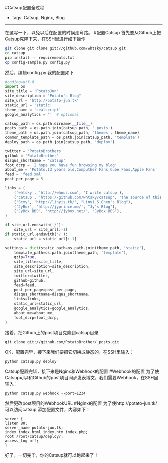 #Catsup配置全过程
- tags: Catsup, Nginx, Blog

----

在这写一下，以免以后在配置的时候走弯路。
#配置Catsup
首先要从Github上把Catsup克隆下来，在SSH里进行如下操作
```bash
git clone git clone git://github.com/whtsky/catsup.git
cd catsup
pip install -r requirements.txt
cp config-sample.py config.py
```
然后，编辑config.py
我的配置如下
```python
#coding=utf-8
import os
site_title = 'PotatoJun'
site_description = "Potato's Blog"
site_url = 'http://potato-jun.tk'
static_url = 'static'
theme_name = 'sealscript'
google_analytics = ''  # optional

catsup_path = os.path.dirname(__file__)
posts_path = os.path.join(catsup_path, '_posts')
theme_path = os.path.join(catsup_path, 'themes', theme_name)
common_template_path = os.path.join(catsup_path, 'template')
deploy_path = os.path.join(catsup_path, 'deploy')

twitter = 'PotatoBrothers'
github = 'PotatoBrother'
disqus_shortname = 'catsup'
foot_dcrp = 'I hope you have fun browsing my blog'
about_me = 'Potato,13 years old,Computher Fans,Cube Fans,Apple Fans'
feed = 'feed.xml'
post_per_page = 5

links = (
    ('whtsky', 'http://whouz.com', 'I write catsup'),
    ('catsup', 'https://github.com/whtsky/catsup', 'the source of this blog'),
    ('Scxy', 'http://linyis.tk/', "Linyi.S.Chen's Blog"),
    ('JyBox', 'http://jyprince.me/', "Jy's Blog"),
    ('JyBox BBS', 'http://jybox.net/', "JyBox BBS"),
)

if site_url.endswith('/'):
    site_url = site_url[:-1]
if static_url.endswith('/'):
    static_url = static_url[:-1]

settings = dict(static_path=os.path.join(theme_path, 'static'),
    template_path=os.path.join(theme_path, 'template'),
    gzip=True,
    site_title=site_title,
    site_description=site_description,
    site_url=site_url,
    twitter=twitter,
    github=github,
    feed=feed,
    post_per_page=post_per_page,
    disqus_shortname=disqus_shortname,
    links=links,
    static_url=static_url,
    google_analytics=google_analytics,
    about_me=about_me,
    foot_dcrp=foot_dcrp,
)
```
接着，把Github上的post项目克隆到catsup目录
```
git clone git://github.com/PotatoBrother/_posts.git
```
OK，配置完毕，接下来我们要把它切换成静态的，在SSH里输入：
```
python catsup.py deploy
```
Catsup配置完毕，接下来是Nginx和Webhook的配置
#Webhook的配置
为了使Catsup可以和Github的post项目同步发表博文，我们需要Webhook，在SSH里输入：
```
python catsup.py webhook --port=1234
```
然后更改post项目的WebhookURL
#Nginx的配置
为了使http://potato-jun.tk/ 可以访问catsup
添加配置文件，内容如下：
```nginx
server { 
listen 80;
server_name potato-jun.tk; 
index index.html index.htm index.php; 
root /root/catsup/deploy/; 
access_log off;
}
```
好了，一切完毕，你的Catsup就可以跑起来了！
